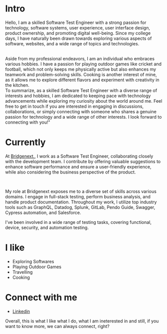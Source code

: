 # Intro

Hello, I am a skilled Software Test Engineer with a strong passion for technology, software systems, user experience, user interface design, product ownership, and promoting digital well-being. Since my college days, I have naturally been drawn towards exploring various aspects of software, websites, and a wide range of topics and technologies.

<br/>
Aside from my professional endeavors, I am an individual who embraces various hobbies. I have a passion for playing outdoor games like cricket and football, which not only keeps me physically active but also enhances my teamwork and problem-solving skills. Cooking is another interest of mine, as it allows me to explore different flavors and experiment with creativity in the kitchen.

<br/>
To summarize, as a skilled Software Test Engineer with a diverse range of interests and hobbies, I am dedicated to keeping pace with technology advancements while exploring my curiosity about the world around me. Feel free to get in touch if you are interested in engaging in discussions, collaborations, or simply connecting with someone who shares a genuine passion for technology and a wide range of other interests. I look forward to connecting with you!"<br>

# Currently

At [Bridgenext.](https://www.linkedin.com/company/bridgenext/mycompany/verification/), I work as a Software Test Engineer, collaborating closely with the development team. I contribute by offering valuable suggestions to enhance software performance and ensure a user-friendly experience, while also considering the business perspective of the product.

<br/>

My role at Bridgenext exposes me to a diverse set of skills across various domains. I engage in full-stack testing, perform business analysis, and handle product documentation. Throughout my work, I utilize top industry tools such as GraphQL, Datadog, Splunk, GitLab, Pendo Guide, Swagger, Cypress automation, and Salesforce.

I've been involved in a wide range of testing tasks, covering functional, device, security, and automation testing.

# I like

- Exploring Softwares
- Playing Outdoor Games
- Travelling
- Cooking

# Connect with me

- [Linkedin](https://www.linkedin.com/in/tejas-bhad-713a09151/)

Overall, this is what I like what I do, what I am ineterested in and still, if you want to know more, we can always connect, right?
